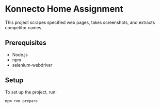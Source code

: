 # Konnecto Home Assignment

This project scrapes specified web pages, takes screenshots, and extracts competitor names.

## Prerequisites

- Node.js
- npm
- selenium-webdriver

## Setup

To set up the project, run:

```bash
npm run prepare
